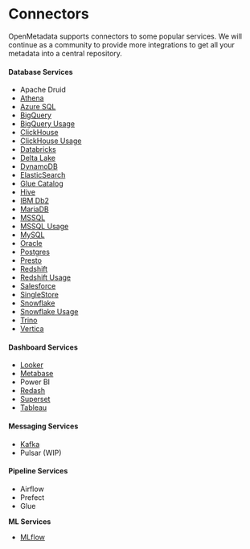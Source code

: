 # Connectors

OpenMetadata supports connectors to some popular services. We will continue as a community to provide more integrations to get all your metadata into a central repository.

#### Database Services

* Apache Druid
* [Athena](athena/)
* [Azure SQL](azure-sql.md)
* [BigQuery](bigquery/)
* [BigQuery Usage](broken-reference)
* [ClickHouse](clickhouse/)
* [ClickHouse Usage](clickhouse/clickhouse-usage.md)
* [Databricks](databricks.md)
* [Delta Lake](delta-lake.md)
* [DynamoDB](dynamodb.md)
* [ElasticSearch](elastic-search.md)
* [Glue Catalog](glue-catalog/)
* [Hive](hive/)
* [IBM Db2](ibm-db2.md)
* [MariaDB](mariadb.md)
* [MSSQL](mssql/)
* [MSSQL Usage](mssql/mssql-usage.md)
* [MySQL](mysql/)
* [Oracle](mysql-1/)
* [Postgres](snowflake/)
* [Presto](presto.md)
* [Redshift](redshift/)
* [Redshift Usage](redshift/redshift-usage.md)
* [Salesforce](salesforce.md)
* [SingleStore](singlestore.md)
* [Snowflake](snowflake-1/)
* [Snowflake Usage](broken-reference)
* [Trino](trino/)
* [Vertica](vertica.md)

#### Dashboard Services

* [Looker](looker.md)
* [Metabase](metabase.md)
* Power BI
* [Redash](redash.md)
* [Superset](superset.md)
* [Tableau](tableau.md)

#### Messaging Services

* [Kafka](kafka.md)
* Pulsar (WIP)

#### Pipeline Services

* Airflow
* Prefect
* Glue

**ML Services**

* [MLflow](mlflow/)

